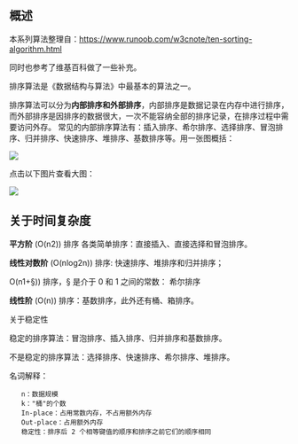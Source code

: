 ## 概述
本系列算法整理自：https://www.runoob.com/w3cnote/ten-sorting-algorithm.html

同时也参考了维基百科做了一些补充。

排序算法是《数据结构与算法》中最基本的算法之一。

排序算法可以分为**内部排序和外部排序**，内部排序是数据记录在内存中进行排序，而外部排序是因排序的数据很大，一次不能容纳全部的排序记录，在排序过程中需要访问外存。
常见的内部排序算法有：插入排序、希尔排序、选择排序、冒泡排序、归并排序、快速排序、堆排序、基数排序等。用一张图概括：

![](https://www.runoob.com/wp-content/uploads/2019/03/sort.png)

点击以下图片查看大图：

![](https://www.runoob.com/wp-content/uploads/2019/03/0B319B38-B70E-4118-B897-74EFA7E368F9.png)

## 关于时间复杂度

**平方阶** (O(n2)) 排序 各类简单排序：直接插入、直接选择和冒泡排序。

**线性对数阶** (O(nlog2n)) 排序: 快速排序、堆排序和归并排序；

O(n1+§)) 排序，§ 是介于 0 和 1 之间的常数： 希尔排序

**线性阶** (O(n)) 排序：基数排序，此外还有桶、箱排序。

关于稳定性

稳定的排序算法：冒泡排序、插入排序、归并排序和基数排序。

不是稳定的排序算法：选择排序、快速排序、希尔排序、堆排序。

名词解释：

       n：数据规模
       k："桶"的个数
       In-place：占用常数内存，不占用额外内存
       Out-place：占用额外内存
       稳定性：排序后 2 个相等键值的顺序和排序之前它们的顺序相同

